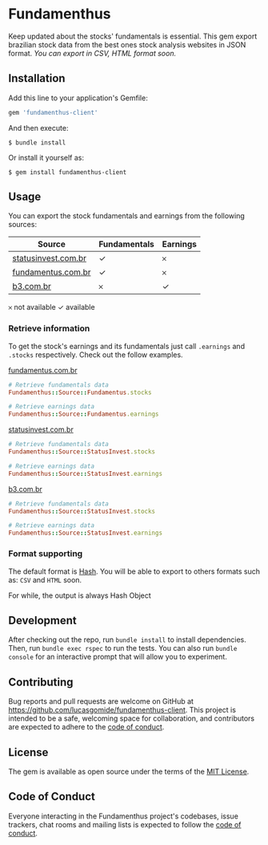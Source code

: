 # Fundamenthus

Keep updated about the stocks' fundamentals is essential. This gem export brazilian stock data from the best ones stock analysis websites in JSON format. *You can export in CSV, HTML format soon.*

## Installation

Add this line to your application's Gemfile:

```ruby
gem 'fundamenthus-client'
```

And then execute:

    $ bundle install

Or install it yourself as:

    $ gem install fundamenthus-client


## Usage


You can export the stock fundamentals and earnings from the following sources:


| Source | Fundamentals | Earnings |
| ------ | ------ | ------ |
| [statusinvest.com.br](http://statusinvest.com.br) | ✓ | 𐄂 |
| [fundamentus.com.br](http://fundamentus.com.br) | ✓ | 𐄂 |
| [b3.com.br](http://b3.com.br) | 𐄂 | ✓ |

𐄂 not available  ✓ available





### Retrieve information

To get the stock's earnings and its fundamentals just call `.earnings` and `.stocks` respectively. Check out the follow examples.

[fundamentus.com.br](http://fundamentus.com.br)
```ruby
# Retrieve fundamentals data
Fundamenthus::Source::Fundamentus.stocks

# Retrieve earnings data
Fundamenthus::Source::Fundamentus.earnings
```

[statusinvest.com.br](http://statusinvest.com.br)
```ruby
# Retrieve fundamentals data
Fundamenthus::Source::StatusInvest.stocks

# Retrieve earnings data
Fundamenthus::Source::StatusInvest.earnings
```

[b3.com.br](http://b3.com.br)
```ruby
# Retrieve fundamentals data
Fundamenthus::Source::StatusInvest.stocks

# Retrieve earnings data
Fundamenthus::Source::StatusInvest.earnings
```

### Format supporting

The default format is [Hash](https://ruby-doc.org/core-2.5.1/Hash.html). You will be able to export to others formats such as: `CSV` and `HTML` soon.

For while, the output is always Hash Object

## Development

After checking out the repo, run `bundle install` to install dependencies. Then, run `bundle exec rspec` to run the tests. You can also run `bundle console` for an interactive prompt that will allow you to experiment.

## Contributing

Bug reports and pull requests are welcome on GitHub at https://github.com/lucasgomide/fundamenthus-client. This project is intended to be a safe, welcoming space for collaboration, and contributors are expected to adhere to the [code of conduct](https://github.com/lucasgomide/fundamenthus-client/blob/master/CODE_OF_CONDUCT.md).


## License

The gem is available as open source under the terms of the [MIT License](https://opensource.org/licenses/MIT).

## Code of Conduct

Everyone interacting in the Fundamenthus project's codebases, issue trackers, chat rooms and mailing lists is expected to follow the [code of conduct](https://github.com/lucasgomide/fundamenthus-client/blob/master/CODE_OF_CONDUCT.md).
